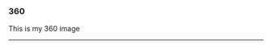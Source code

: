 ### 360

This is my 360 image

<script src="//360.vizor.io/scripts/embed.js" data-vizorurl="https://360.vizor.io/embed/v/j34l" ></script>

***


